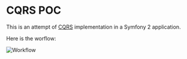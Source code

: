 CQRS POC
========

This is an attempt of [CQRS](http://martinfowler.com/bliki/CQRS.html) implementation in a Symfony 2 application.

Here is the worflow:

![Workflow](https://raw.github.com/benjamindulau/poc-cqrs/master/workflow.png)